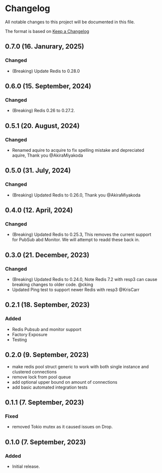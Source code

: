 # Changelog

All notable changes to this project will be documented in this file.

The format is based on [Keep a Changelog](https://keepachangelog.com/en/1.0.0/)

## 0.7.0 (16. Janurary, 2025)
### Changed
- (Breaking) Update Redis to 0.28.0

## 0.6.0 (15. September, 2024)
### Changed
- (Breaking) Redis 0.26 to 0.27.2.

## 0.5.1 (20. August, 2024)
### Changed
- Renamed aquire to acquire to fix spelling mistake and depreciated aquire, Thank you @AkiraMiyakoda

## 0.5.0 (31. July, 2024)
### Changed
- (Breaking) Updated Redis to 0.26.0, Thank you @AkiraMiyakoda

## 0.4.0 (12. April, 2024)
### Changed
- (Breaking) Updated Redis to 0.25.3, This removes the current support for PubSub abd Monitor. We will attempt to readd these back in.

## 0.3.0 (21. December, 2023)
### Changed
- (Breaking) Updated Redis to 0.24.0, Note Redis 7.2 with resp3 can cause breaking changes to older code. @cking
- Updated Ping test to support newer Redis with resp3 @KrisCarr

## 0.2.1 (18. September, 2023)
### Added
- Redis Pubsub and monitor support
- Factory Exposure
- Testing 

## 0.2.0 (9. September, 2023)

- make redis pool struct generic to work with both single instance and clustered connections
- remove lock from pool queue
- add optional upper bound on amount of connections
- add basic automated integration tests

## 0.1.1 (7. September, 2023)

### Fixed

- removed Tokio mutex as it caused issues on Drop.

## 0.1.0 (7. September, 2023)

### Added

- Initial release.
